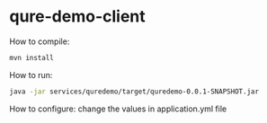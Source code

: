# qure-demo-client

How to compile:
```bash
mvn install
```

How to run:
```bash
java -jar services/quredemo/target/quredemo-0.0.1-SNAPSHOT.jar
```

How to configure:
change the values in application.yml file
